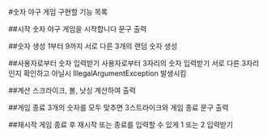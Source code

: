 #숫자 야구 게임 구현할 기능 목록

##시작
숫자 야구 게임을 시작합니다 문구 출력

##숫자 생성
1부터 9까지 서로 다른 3개의 랜덤 숫자 생성

##사용자로부터 숫자 입력받기
사용자로부터 3자리의 숫자 입력받기
서로 다른 3자리인지 확인하고 아닐시 IllegalArgumentException 발생시킴

##계산
스크라이크, 볼, 낫싱 계산하여 출력

##게임 종료
3개의 숫자를 모두 맞추면 3스트라이크와 게임 종료 문구 출력

##재시작
게임 종료 후 재시작 또는 종료를 입력할 수 있게 1 또는 2 입력받기
